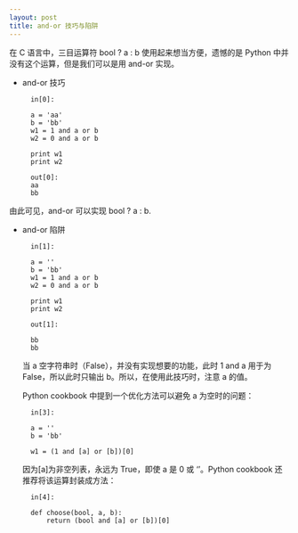 ```yaml
---
layout: post
title: and-or 技巧与陷阱
---
```

在 C 语言中，三目运算符 bool ? a : b 使用起来想当方便，遗憾的是 Python 中并没有这个运算，但是我们可以是用 and-or 实现。

* and-or 技巧

		in[0]:
	
		a = 'aa'
		b = 'bb'
		w1 = 1 and a or b
		w2 = 0 and a or b
		
		print w1
		print w2

		out[0]:
		aa
		bb

由此可见，and-or 可以实现 bool ? a : b.

* and-or 陷阱

		in[1]:
		
		a = ''
		b = 'bb'
		w1 = 1 and a or b
		w2 = 0 and a or b
		
		print w1
		print w2
		
		out[1]:
		
		bb
		bb
	
	当 a 空字符串时（False），并没有实现想要的功能，此时 1 and a 用于为 False，所以此时只输出 b。所以，在使用此技巧时，注意 a 的值。
	
	Python cookbook 中提到一个优化方法可以避免 a 为空时的问题：
	
		in[3]:
		
		a = ''
		b = 'bb'
		
		w1 = (1 and [a] or [b])[0]
		
	因为[a]为非空列表，永远为 True，即使 a 是 0 或 ‘’。Python cookbook 还推荐将该运算封装成方法：
	
		in[4]:
		
		def choose(bool, a, b):
			return (bool and [a] or [b])[0]